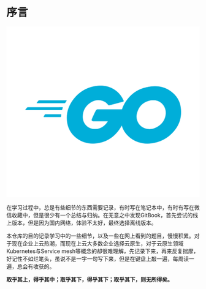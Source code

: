 # 序言

![golang](.gitbook/assets/go-logo_blue.png)

在学习过程中，总是有些细节的东西需要记录，有时写在笔记本中，有时有写在微信收藏中，但是很少有一个总结与归纳。在无意之中发现GitBook，首先尝试的线上版本，但是因为国内网络，体验不太好，最终选择离线版本。

本仓库的目的记录学习中的一些细节，以及一些在网上看到的题目，慢慢积累。对于现在企业上云热潮，而现在上云大多数企业选择云原生，对于云原生领域Kubernetes与Service mesh等概念的却很难理解，先记录下来，再来反复揣摩，好记性不如烂笔头，虽说不是一字一句写下来，但是在键盘上敲一遍，每周读一遍，总会有收获的。

**取乎其上，得乎其中；取乎其下，得乎其下；取乎其下，则无所得矣。**

